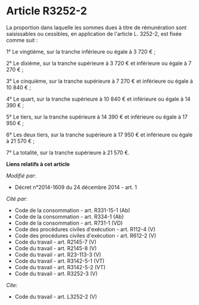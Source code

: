 # Article R3252-2

La proportion dans laquelle les sommes dues à titre de rémunération sont saisissables ou cessibles, en application de
l'article L. 3252-2, est fixée comme suit : 

1° Le vingtième, sur la tranche inférieure ou égale à 3 720 € ; 

2° Le dixième, sur la tranche supérieure à 3 720 € et inférieure ou égale à 7 270 € ; 

3° Le cinquième, sur la tranche supérieure à 7 270 € et inférieure ou égale à 10 840 € ; 

4° Le quart, sur la tranche supérieure à 10 840 € et inférieure ou égale à 14 390 € ; 

5° Le tiers, sur la tranche supérieure à 14 390 € et inférieure ou égale à 17 950 € ; 

6° Les deux tiers, sur la tranche supérieure à 17 950 € et inférieure ou égale à 21 570 € ; 

7° La totalité, sur la tranche supérieure à 21 570 €.

**Liens relatifs à cet article**

_Modifié par_:

  - Décret n°2014-1609 du 24 décembre 2014 - art. 1

_Cité par_:

  - Code de la consommation - art. R331-15-1 (Ab)
  - Code de la consommation - art. R334-1 (Ab)
  - Code de la consommation - art. R731-1 (VD)
  - Code des procédures civiles d'exécution - art. R112-4 (V)
  - Code des procédures civiles d'exécution - art. R612-2 (V)
  - Code du travail - art. R2145-7 (V)
  - Code du travail - art. R2145-8 (V)
  - Code du travail - art. R23-113-3 (V)
  - Code du travail - art. R3142-5-1 (VT)
  - Code du travail - art. R3142-5-2 (VT)
  - Code du travail - art. R3252-3 (V)

_Cite_:

  - Code du travail - art. L3252-2 (V)
